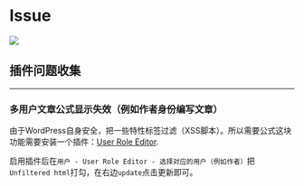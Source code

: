 # Issue

![](https://raw.githubusercontent.com/JaxsonWang/WP-Editor.MD/master/Interface-logo.jpg)

## 插件问题收集

---

### 多用户文章公式显示失效（例如作者身份编写文章） 

由于WordPress自身安全，把一些特性标签过滤（XSS脚本）。所以需要公式这块功能需要安装一个插件：[User Role Editor](https://wordpress.org/plugins/user-role-editor/).

启用插件后在`用户 - User Role Editor - 选择对应的用户（例如作者）`把`Unfiltered html`打勾，在右边`update`点击更新即可。